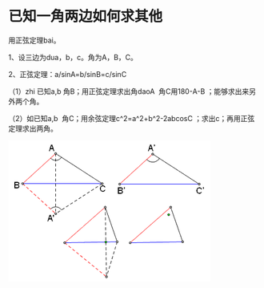 # 已知一角两边如何求其他
用正弦定理bai。

1、设三边为dua，b，c。角为A，B，C。

2、正弦定理：a/sinA=b/sinB=c/sinC     

（1）zhi 已知a,b 角B；用正弦定理求出角daoA  角C用180-A-B ；能够求出来另外两个角。

（2）如已知a,b  角C；用余弦定理c^2=a^2+b^2-2abcosC ；求出c；再用正弦定理求出两角。

![image](images/d109b3de9c82c19746e06181800a18d843ea.png)
